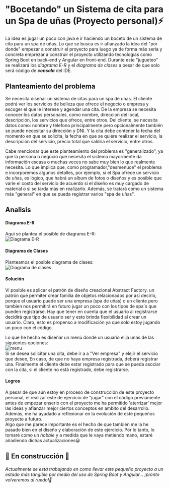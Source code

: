 # "Bocetando" un Sistema de cita para un Spa de uñas (Proyecto personal)⚡
La idea es jugar un poco con java e ir haciendo un boceto de un sistema de cita para un spa de uñas. Lo que se busca es ir afianzado la idea del "por donde" empezar a construir el proyecto para luego ya de forma más seria y concreta emprezar a construir el proyecto utilizando tecnologías como Spring Boot en back-end y Angular en front-end. Durante este "jugueteo" se realizará los *diagrama E-R* y el *diagrama de clases* a pesar de que solo será código de ***consola*** del IDE.

## Planteamiento del problema
Se necesita diseñar un sistema de citas para un spa de uñas. El cliente podrá ver los servicios de belleza que ofrece el negocio o empresa y escoger el que le interese y agendar una cita. De la empresa se necesita conocer los datos personales, como nombre, direccion del local, descripción, los servicios que ofrece, entre otros. Del cliente, se necesita datos como: nombre y télefono principalmente pero opcionalmente también se puede necesitar su dirección y DNI. Y la cita debe contener la fecha del momento en que se solicita, la fecha en que se quiere realizar el servicio, la descripción del servicio, precio total que saldria el servicio, entre otros.

Cabe mencionar que este planteamiento del problema es "generalizado", ya que la persona o negocio que necesita el sistema mayormente da información escasa o muchas veces no sabe muy bien lo que realmente necesita. Lo que implica que, como  programador,"desmenuce" el problema e incorporemos algunos detalles, por ejemplo, si el Spa ofrece  un servicio de uñas, es lógico, que habrá un album de fotos o diseños y es posible que varíe el costo del servicio de acuerdo si el diseño es muy cargado de material o si se tarda más en realizarlo. Además, se tratará como un sistema más "general" en que se pueda registrar varios "spa de uñas".

## Analisis
#### Diagrama E-R
Aqui se plantea el posible de diagrama E-R:  
![Diagrama E-R](https://i.ibb.co/tm2ySf4/E-R-DIAGRAMA-BAZAAR.jpg)

#### Diagrama de Clases
Planteamos el posible diagrama de clases:  
![Diagrama de clases](https://i.ibb.co/P1mH2dW/UML-DIAGRAM-CLASS.jpg)

#### Solución
Vi posible es aplicar el patrón de diseño creacional Abstract Factory. un patrón que permiter crear familia de objetos relacionados por  así decirlo, porque el usuario puede ser una empresa (spa de uñas) o un cliente pero tambien nos permitirá en futuro jugar un poco con los tipos de spa´s que pueden registrarse. Hay que tener en cuenta que el usuario al registrarse decidirá que tipo de usuario ser y esto brinda flexibilidad al crear un usuario. Claro, esto es propenso a modificación ya que solo estoy jugando un poco con el código.

Lo que he hecho es diseñar un menú donde un usuario elija unas de las siguientes opciones:  
![menu](https://i.ibb.co/2qWNwZr/menu-bazaar.jpg)  
Si se desea solicitar una cita, debe ir a a "Ver empresa" y elejir el servicio que desee, En caso, de que no haya empresa registrada, deberá registrar una. Finalmente el cliente debe estar registrado para que se pueda asociar con la cita, si el cliente no está registrado, debe registrarse.
#### Logros
A pesar de que aún estoy en proceso de construcción de este proyecto personal, el realizar este de ejercicio de "jugar" con el código previamente antes de empezar enserio con el proyecto me ha permitido 'aterrizar' mejor las ideas y afianzar mejor ciertos conceptos en ambito del desarrollo. Además, me ha ayudado a reflexionar en la evolución de este pequeños proyecto a futuro.  
Algo que me parece importante es el hecho de que también me la he pasado bien en el diseño y elaboración de este ejercicio. Por lo tanto, lo tomaré como un *hobbie* y a medida que le vaya metiendo mano, estaré añadiendo dichas actualizaciones😀

## 🚧 En construcción 🚧
###### Actualmente se está trabajando en como llevar este pequeño proyecto a un estado más tangible por medio del uso de Spring Boot y Angular... ¡pronto volveremos al ruedo!🐂
